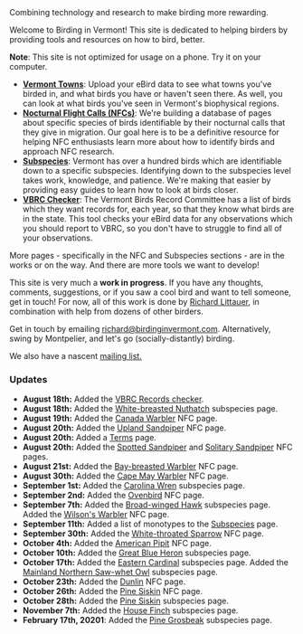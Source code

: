 <div class="tagline">
Combining technology and research to make birding more rewarding.
</div>

Welcome to Birding in Vermont! This site is dedicated to helping birders by providing tools and resources on how to bird, better.

**Note**: This site is not optimized for usage on a phone. Try it on your computer.

- [**Vermont Towns**](/towns): Upload your eBird data to see what towns you've birded in, and what birds you have or haven't seen there. As well, you can look at what birds you've seen in Vermont's biophysical regions.
- [**Nocturnal Flight Calls (NFCs)**](/nfc): We're building a database of pages about specific species of birds identifiable by their nocturnal calls that they give in migration. Our goal here is to be a definitive resource for helping NFC enthusiasts learn more about how to identify birds and approach NFC research.
- [**Subspecies**](/subspecies): Vermont has over a hundred birds which are identifiable down to a specific subspecies. Identifying down to the subspecies level takes work, knowledge, and patience. We're making that easier by providing easy guides to learn how to look at birds closer.
- [**VBRC Checker**](/vbrc-checker): The Vermont Birds Record Committee has a list of birds which they want records for, each year, so that they know what birds are in the state. This tool checks your eBird data for any observations which you should report to VBRC, so you don't have to struggle to find all of your observations.

More pages - specifically in the NFC and Subspecies sections - are in the works or on the way. And there are more tools we want to develop!

This site is very much a **work in progress**. If you have any thoughts, comments, suggestions, or if you saw a cool bird and want to tell someone, get in touch! For now, all of this work is done by [Richard Littauer](https://ebird.org/profile/Mjg0MTUx/US-VT), in combination with help from dozens of other birders.

Get in touch by emailing [richard@birdinginvermont.com](mailto:richard@birdinginvermont.com). Alternatively, swing by Montpelier, and let's go (socially-distantly) birding.

We also have a nascent <a href="https://birding.substack.com/p/coming-soon?r=clpzw&utm_campaign=post&utm_medium=web&utm_source=copy">mailing list.</a>

### Updates

- **August 18th:** Added the [VBRC Records checker](/rarities).
- **August 18th:** Added the [White-breasted Nuthatch](/subspecies/wbnu) subspecies page.
- **August 19th:** Added the [Canada Warbler](/nfc-species/cawa) NFC page.
- **August 20th:** Added the [Upland Sandpiper](/nfc-species/upsa) NFC page.
- **August 20th:** Added a [Terms](/terms) page.
- **August 20th:** Added the [Spotted Sandpiper](/nfc-species/spsa) and [Solitary Sandpiper](/nfc-species/sosa) NFC pages.
- **August 21st:** Added the [Bay-breasted Warbler](/nfc-species/bbwa) NFC page.
- **August 30th:** Added the [Cape May Warbler](/nfc-species/cmwa) NFC page.
- **September 1st:** Added the [Carolina Wren](/subspecies/cawr) subspecies page.
- **September 2nd:** Added the [Ovenbird](/nfc-species/oven) NFC page.
- **September 7th:** Added the [Broad-winged Hawk](/subspecies/bwha) subspecies page. Added the [Wilson's Warbler](/nfc-species/wiwa) NFC page.
- **September 11th:** Added a list of monotypes to the [Subspecies](/subspecies/) page.
- **September 30th:** Added the [White-throated Sparrow](/nfc-species/wtsp) NFC page.
- **October 4th:** Added the [American Pipit](/nfc-species/ampi) NFC page.
- **October 10th:** Added the [Great Blue Heron](/subspecies/gbhe) subspecies page.
- **October 17th:** Added the [Eastern Cardinal](/subspecies/noca) subspecies page. Added the [Mainland Northern Saw-whet Owl](/subspecies/nswo) subspecies page.
- **October 23th:** Added the [Dunlin](/nfc-species/dunl) NFC page.
- **October 26th:** Added the [Pine Siskin](/nfc-species/pisi) NFC page.
- **October 28th:** Added the [Pine Siskin](/subspecies/pisi) subspecies page.
- **November 7th:** Added the [House Finch](/subspecies/hofi) subspecies page.
- **February 17th, 20201**: Added the [Pine Grosbeak](/subspecies/pigr) subspecies page.
